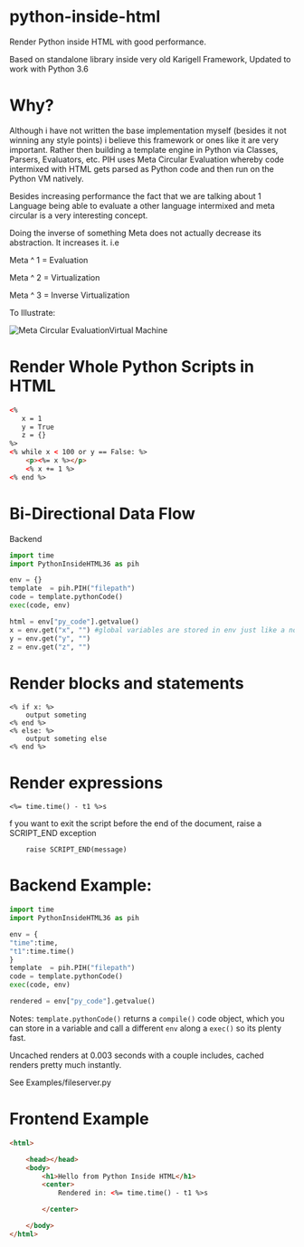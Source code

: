 # python-inside-html
Render Python inside HTML with good performance.

Based on standalone library inside very old Karigell Framework, Updated to work with Python 3.6

# Why?
Although i have not written the base implementation myself (besides it not winning any style points) i believe this framework or ones like it are very important.
Rather then building a template engine in Python via Classes, Parsers, Evaluators, etc. PIH uses Meta Circular Evaluation whereby code intermixed with HTML gets parsed as Python code and then run on the Python VM natively.

Besides increasing performance the fact that we are talking about 1 Language being able to evaluate a other language intermixed and meta circular is a very interesting concept.

Doing the inverse of something Meta does not actually decrease its abstraction. It increases it.
i.e 

Meta ^ 1 = Evaluation

Meta ^ 2 = Virtualization

Meta ^ 3 = Inverse Virtualization

To Illustrate:


![Meta Circular EvaluationVirtual Machine](https://i.imgur.com/MCq4QLp.png)


# Render Whole Python Scripts in HTML

```HTML
<% 
   x = 1
   y = True
   z = {}
%>
<% while x < 100 or y == False: %>
	<p><%= x %></p>
	<% x += 1 %>
<% end %>
```

# Bi-Directional Data Flow

Backend
```Python
import time
import PythonInsideHTML36 as pih

env = {}
template  = pih.PIH("filepath")
code = template.pythonCode()
exec(code, env)

html = env["py_code"].getvalue()
x = env.get("x", "") #global variables are stored in env just like a normal python exec
y = env.get("y", "")
z = env.get("z", "")
```

# Render blocks and statements
```
<% if x: %>
	output someting
<% end %>
<% else: %>
	output someting else
<% end %>
```

# Render expressions
```
<%= time.time() - t1 %>s
```

f you want to exit the script before the end of the document, raise a 
SCRIPT_END exception
```
    raise SCRIPT_END(message)
```
# Backend Example: 
```Python
import time
import PythonInsideHTML36 as pih

env = {
"time":time,
"t1":time.time()
}
template  = pih.PIH("filepath")
code = template.pythonCode()
exec(code, env)

rendered = env["py_code"].getvalue()
```

Notes:
	```template.pythonCode()``` returns a ```compile()``` code object, which you can store in a variable and call a different ```env``` along a ```exec()``` so its plenty fast. 
	
Uncached renders at 0.003 seconds with a couple includes, cached renders pretty much instantly. 


See Examples/fileserver.py
  
# Frontend Example
```HTML
<html>

	<head></head>
	<body>
		<h1>Hello from Python Inside HTML</h1>
		<center>
    		Rendered in: <%= time.time() - t1 %>s

		</center>

	</body>
</html>

```

